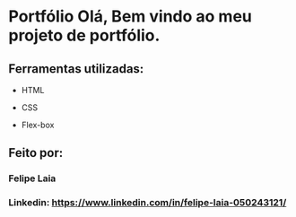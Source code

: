 # Portfólio Olá, Bem vindo ao meu projeto de portfólio.

## Ferramentas utilizadas:

* HTML

* CSS

* Flex-box

## Feito por:

### Felipe Laia

### Linkedin: https://www.linkedin.com/in/felipe-laia-050243121/